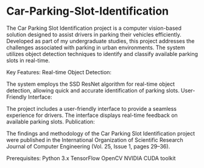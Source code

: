 # Car-Parking-Slot-Identification

The Car Parking Slot Identification project is a computer vision-based solution designed to assist drivers in parking their vehicles efficiently. Developed as part of my undergraduate studies, this project addresses the challenges associated with parking in urban environments. The system utilizes object detection techniques to identify and classify available parking slots in real-time.

Key Features:
Real-time Object Detection:

The system employs the SSD ResNet algorithm for real-time object detection, allowing quick and accurate identification of parking slots.
User-Friendly Interface:

The project includes a user-friendly interface to provide a seamless experience for drivers. The interface displays real-time feedback on available parking slots.
Publication:

The findings and methodology of the Car Parking Slot Identification project were published in the International Organization of Scientific Research Journal of Computer Engineering (Vol. 25, Issue 1, pages 29–36).


Prerequisites:
Python 3.x
TensorFlow
OpenCV
NVIDIA CUDA toolkit
